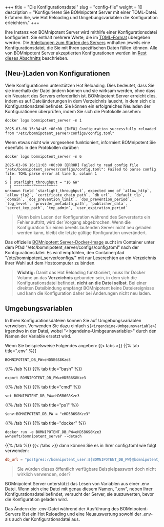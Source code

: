 +++
title = "Die Konfigurationsdatei"
slug = "config-file"
weight = 10
description = "Konfigurieren Sie BOMnipotent Server mit einer TOML-Datei. Erfahren Sie, wie Hot Reloading und Umgebungsvariablen die Konfiguration erleichtern."
+++

Ihre Instanz von BOMnipotent Server wird mithilfe einer Konfigurationsdatei konfiguriert. Sie enthält mehrere Werte, die im [TOML-Format](https://toml.io/en/) übergeben werden. Die [Anleitungen zum Starten des Servers](/de/server/setup/starting/) enthalten jeweils eine Konfigurationsdatei, die Sie mit Ihren spezifischen Daten füllen können. Alle von BOMnipotent Server akzeptierten Konfigurationen werden im [Rest dieses Abschnitts](/de/server/configuration/) beschrieben.

## (Neu-)Laden von Konfigurationen

Viele Konfigurationen unterstützen Hot Reloading. Dies bedeutet, dass Sie sie innerhalb der Datei ändern können und sie wirksam werden, ohne dass ein Neustart des Servers erforderlich ist. BOMnipotent Server erreicht dies, indem es auf Dateiänderungen in dem Verzeichnis lauscht, in dem sich die Konfigurationsdatei befindet. Sie können ein erfolgreiches Neuladen der Konfigurationen überprüfen, indem Sie sich die Protokolle ansehen:
```
docker logs bomnipotent_server -n 1
```
``` {wrap="false" title="output"}
2025-03-06 15:34:45 +00:00 [INFO] Configuration successfully reloaded from "/etc/bomnipotent_server/configs/config.toml"
```
Wenn etwas nicht wie vorgesehen funktioniert, informiert BOMnipotent Sie ebenfalls in den Protokollen darüber:
```
docker logs bomnipotent_server -n 6
```
``` {wrap="false" title="output"}
2025-03-06 16:11:03 +00:00 [ERROR] Failed to read config file "/etc/bomnipotent_server/configs/config.toml": Failed to parse config file: TOML parse error at line 5, column 1
  |
5 | starlight_throughput = "16 GW"
  | ^^^^^^^^^^^^^^^^^^^^
unknown field `starlight_throughput`, expected one of `allow_http`, `allow_tlp2`, `certificate_chain_path`, `db_url`, `default_tlp`, `domain`, `dos_prevention_limit`, `dos_prevention_period`, `log_level`, `provider_metadata_path`, `publisher_data`, `secret_key_path`, `tmp_admin`, `user_expiration_period`
```

> Wenn beim Laden der Konfiguration während des Serverstarts ein Fehler auftritt, wird der Vorgang abgebrochen. Wenn die Konfiguration für einen bereits laufenden Server nicht neu geladen werden kann, bleibt die letzte gültige Konfiguration unverändert.

Das offizielle [BOMnipotent Server-Docker-Image](https://hub.docker.com/r/wwhsoft/bomnipotent_server) sucht im Container unter dem Pfad "/etc/bomnipotent_server/configs/config.toml" nach der Konfigurationsdatei. Es wird empfohlen, den Containerpfad "/etc/bomnipotent_server/configs/" mit nur Leserechten an ein Verzeichnis Ihrer Wahl auf dem Hostcomputer zu binden.

> **Wichtig:** Damit das Hot Reloading funktioniert, muss Ihr Docker Volume an das **Verzeichnis** gebunden sein, in dem sich die Konfigurationsdatei befindet, **nicht an die Datei selbst**. Bei einer direkten Dateibindung empfängt BOMnipotent keine Dateiereignisse und kann die Konfiguration daher bei Änderungen nicht neu laden.

## Umgebungsvariablen

In Ihren Konfigurationsdateien können Sie auf Umgebungsvariablen verweisen. Verwenden Sie dazu einfach `${<irgendeine-Umbgeunsvariable>}` irgendwo in der Datei, wobei "\<irgendeine-Umbgeunsvariable\>" durch den Namen der Variable ersetzt wird.

Wenn Sie beispielsweise Folgendes angeben:
{{< tabs >}}
{{% tab title=".env" %}}
```
BOMNIPOTENT_DB_PW=eHD5B6S8Kze3
```
{{% /tab %}}
{{% tab title="bash" %}}
```
export BOMNIPOTENT_DB_PW=eHD5B6S8Kze3
```
{{% /tab %}}
{{% tab title="cmd" %}}
```
set BOMNIPOTENT_DB_PW=eHD5B6S8Kze3
```
{{% /tab %}}
{{% tab title="ps1" %}}
```
$env:BOMNIPOTENT_DB_PW = "eHD5B6S8Kze3"
```
{{% /tab %}}
{{% tab title="docker" %}}
```
docker run -e BOMNIPOTENT_DB_PW=eHD5B6S8Kze3 wwhsoft/bomnipotent_server --detach
```
{{% /tab %}}
{{< /tabs >}}
dann können Sie es in Ihrer config.toml wie folgt verwenden:
```toml
db_url = "postgres://bomnipotent_user:${BOMNIPOTENT_DB_PW}@bomnipotent_db:5432/bomnipotent_db"
```

> Sie würden dieses öffentlich verfügbare Beispielpasswort doch nicht wirklich verwenden, oder?

BOMnipotent Server unterstützt das Lesen von Variablen aus einer .env Datei. Wenn sich eine Datei mit genau diesem Namen, ".env", neben Ihrer Konfigurationsdatei befindet, versucht der Server, sie auszuwerten, bevor die Konfiguration geladen wird.

Das Ändern der .env-Datei während der Ausführung des BOMnipotent-Servers löst ein Hot Reloading und eine Neuauswertung sowohl der .env- als auch der Konfigurationsdatei aus.
